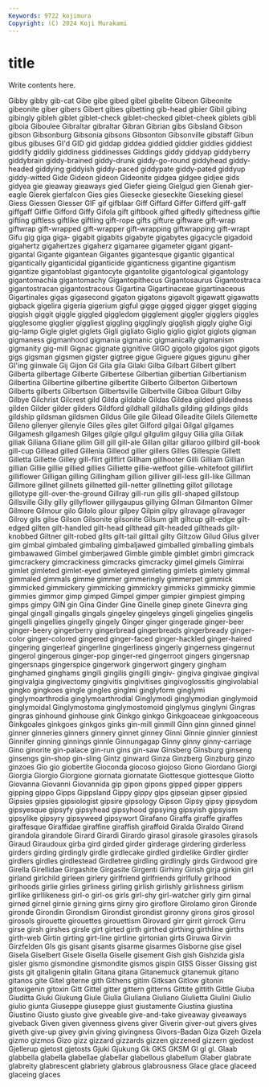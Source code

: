 ```yaml
---
Keywords: 9722 kojimura
Copyright: (C) 2024 Koji Murakami
---
```


# title

Write contents here.



 Gibby gibby gib-cat Gibe
gibe gibed gibel gibelite Gibeon Gibeonite gibeonite giber gibers Gibert
gibes gibetting gib-head gibier Gibil gibing gibingly gibleh giblet giblet-check
giblet-checked giblet-cheek giblets gibli giboia Giboulee Gibraltar gibraltar Gibran Gibrian
gibs Gibsland Gibson gibson Gibsonburg Gibsonia gibsons Gibsonton Gibsonville gibstaff
Gibun gibus gibuses GI'd GID gid giddap giddea giddied giddier
giddies giddiest giddify giddily giddiness giddinesses Giddings giddy giddyap giddyberry
giddybrain giddy-brained giddy-drunk giddy-go-round giddyhead giddy-headed giddying giddyish giddy-paced giddypate
giddy-pated giddyup giddy-witted Gide Gideon gideon Gideonite gidgea gidgee gidjee
gids gidyea gie gieaway gieaways gied Giefer gieing Gielgud gien
Gienah gier-eagle Gierek gierfalcon Gies gies Giesecke gieseckite Gieseking giesel
Giess Giessen Giesser GIF gif gifblaar Giff Giffard Giffer Gifferd
giff-gaff giffgaff Giffie Gifford Giffy Gifola gift giftbook gifted giftedly
giftedness giftie gifting giftless giftlike giftling gift-rope gifts gifture giftware
gift-wrap giftwrap gift-wrapped gift-wrapper gift-wrapping giftwrapping gift-wrapt Gifu gig giga
giga- gigabit gigabits gigabyte gigabytes gigacycle gigadoid gigahertz gigahertzes gigaherz
gigamaree gigameter gigant gigant- gigantal Gigante gigantean Gigantes gigantesque gigantic
gigantical gigantically giganticidal giganticide giganticness gigantine gigantism gigantize gigantoblast gigantocyte
gigantolite gigantological gigantology gigantomachia gigantomachy Gigantopithecus Gigantosaurus Gigantostraca gigantostracan gigantostracous
Gigartina Gigartinaceae gigartinaceous Gigartinales gigas gigasecond gigaton gigatons gigavolt gigawatt
gigawatts gigback gigelira gigeria gigerium gigful gigge gigged gigger gigget
gigging giggish giggit giggle giggled giggledom gigglement giggler gigglers giggles
gigglesome gigglier giggliest giggling gigglingly gigglish giggly gighe Gigi gig-lamp
Gigle giglet giglets Gigli gigliato Giglio giglio giglot giglots gigman
gigmaness gigmanhood gigmania gigmanic gigmanically gigmanism gigmanity gig-mill Gignac gignate
gignitive GIGO gigolo gigolos gigot gigots gigs gigsman gigsmen gigster
gigtree gigue Giguere gigues gigunu giher GI'ing giinwale Gij Gijon
Gil Gila gila Gilaki Gilba Gilbart Gilbert gilbert Gilberta gilbertage
Gilberte Gilbertese Gilbertian gilbertian Gilbertianism Gilbertina Gilbertine gilbertine gilbertite Gilberto
Gilberton Gilbertown Gilberts gilberts Gilbertson Gilbertsville Gilbertville Gilboa Gilburt Gilby
Gilbye Gilchrist Gilcrest gild Gilda gildable Gildas Gildea gilded gildedness
gilden Gilder gilder gilders Gildford gildhall gildhalls gilding gildings gilds
gildship gildsman gildsmen Gildus Gile gile Gilead Gileadite Gilels Gilemette
Gileno gilenyer gilenyie Giles giles gilet Gilford gilgai Gilgal gilgames
Gilgamesh gilgamesh Gilges gilgie gilgul gilgulim gilguy Gilia gilia Giliak
giliak Giliana Giliane gilim Gill gill gill-ale Gillan gillar gillaroo
gillbird gill-book gill-cup Gillead gilled Gillenia Gilleod giller gillers Gilles
Gillespie Gillett Gilletta Gillette Gilley gill-flirt gillflirt Gillham gillhooter Gilli
Gilliam Gillian gillian Gillie gillie gillied gillies Gilliette gillie-wetfoot gillie-whitefoot
gilliflirt gilliflower Gilligan gilling Gillingham gillion gilliver gill-less gill-like Gillman
Gillmore gillnet gillnets gillnetted gill-netter gillnetting gillot gillotage gillotype gill-over-the-ground
Gillray gill-run gills gill-shaped gillstoup Gillsville Gilly gilly gillyflower gillygaupus
gillying Gilman Gilmanton Gilmer Gilmore Gilmour gilo Gilolo gilour gilpey
Gilpin gilpy gilravage gilravager Gilroy gils gilse Gilson Gilsonite gilsonite
Gilsum gilt giltcup gilt-edge gilt-edged gilten gilt-handled gilt-head gilthead gilt-headed
giltheads gilt-knobbed Giltner gilt-robed gilts gilt-tail gilttail gilty Giltzow Gilud
Gilus gilver gim gimbal gimbaled gimbaling gimbaljawed gimballed gimballing gimbals
gimbawawed Gimbel gimberjawed Gimble gimble gimblet gimbri gimcrack gimcrackery gimcrackiness
gimcracks gimcracky gimel gimels Gimirrai gimlet gimleted gimlet-eyed gimleteyed gimleting
gimlets gimlety gimmal gimmaled gimmals gimme gimmer gimmeringly gimmerpet gimmick
gimmicked gimmickery gimmicking gimmickry gimmicks gimmicky gimmie gimmies gimmor gimp
gimped Gimpel gimper gimpier gimpiest gimping gimps gimpy GIN gin
Gina Ginder Gine Ginelle ginep ginete Ginevra ging gingal gingall
gingalls gingals gingeley gingeleys gingeli gingelies gingelis gingelli gingellies gingelly
gingely Ginger ginger gingerade ginger-beer ginger-beery gingerberry gingerbread gingerbreads gingerbready
ginger-color ginger-colored gingered ginger-faced ginger-hackled ginger-haired gingering gingerleaf gingerline gingerliness
gingerly gingerness gingernut gingerol gingerous ginger-pop ginger-red gingerroot gingers gingersnap
gingersnaps gingerspice gingerwork gingerwort gingery gingham ginghamed ginghams gingili gingilis
gingilli gingiv- gingiva gingivae gingival gingivalgia gingivectomy gingivitis gingivitises gingivoglossitis
gingivolabial gingko gingkoes gingle gingles ginglmi ginglyform ginglymi ginglymoarthrodia ginglymoarthrodial
Ginglymodi ginglymodian ginglymoid ginglymoidal Ginglymostoma ginglymostomoid ginglymus ginglyni Gingras gingras
ginhound ginhouse gink Ginkgo ginkgo Ginkgoaceae ginkgoaceous Ginkgoales ginkgoes ginkgos
ginks gin-mill ginmill Ginn ginn ginned ginnel ginner ginneries ginners
ginnery ginnet ginney Ginni Ginnie ginnier ginniest Ginnifer ginning ginnings
ginnle Ginnungagap Ginny ginny ginny-carriage Gino ginorite gin-palace gin-run gins
gin-saw Ginsberg Ginsburg ginseng ginsengs gin-shop gin-sling Gintz ginward Ginza
Ginzberg Ginzburg ginzo ginzoes Gio gio giobertite Gioconda giocoso giojoso
Giono Giordano Giorgi Giorgia Giorgio Giorgione giornata giornatate Giottesque giottesque
Giotto Giovanna Giovanni Giovannida gip gipon gipons gipped gipper gippers
gipping gippo Gipps Gippsland Gippy gippy gips gipseian gipser gipsied
Gipsies gipsies gipsiologist gipsire gipsology Gipson Gipsy gipsy gipsydom gipsyesque
gipsyfy gipsyhead gipsyhood gipsying gipsyish gipsyism gipsylike gipsyry gipsyweed gipsywort
Girafano Giraffa giraffe giraffes giraffesque Giraffidae giraffine giraffish giraffoid Giralda
Giraldo Girand girandola girandole Girard Girardi Girardo girasol girasole girasoles
girasols Giraud Giraudoux girba gird girded girder girderage girdering girderless
girders girding girdingly girdle girdlecake girdled girdlelike Girdler girdler girdlers
girdles girdlestead Girdletree girdling girdlingly girds Girdwood gire Girella Girellidae
Girgashite Girgasite Girgenti Girhiny Girish girja girkin girl girland girlchild
girleen girlery girlfriend girlfriends girlfully girlhood girlhoods girlie girlies girliness
girling girlish girlishly girlishness girlism girllike girllikeness girl-o girl-os girls
girl-shy girl-watcher girly girn girnal girned girnel girnie girning girns
girny giro giroflore Girolamo giron Gironde gironde Girondin Girondism Girondist
girondist gironny girons giros girosol girosols girouette girouettes girouettism Girovard
girr girrit girrock Girru girse girsh girshes girsle girt girted
girth girthed girthing girthline girths girth-web Girtin girting girt-line girtline
girtonian girts Giruwa Girvin Girzfelden GIs gis gisant gisants gisarme
gisarmes Gisborne gise gisel Gisela Giselbert Gisele Gisella Giselle gisement
Gish gish Gishzida gisla gisler gismo gismondine gismondite gismos gispin
GISS Gisser Gissing gist gists git gitaligenin gitalin Gitana gitana
Gitanemuck gitanemuk gitano gitanos gite Gitel giterne gith Githens gitim
Gitksan Gitlow gitonin gitoxigenin gitoxin Gitt Gittel gitter gittern gitterns
Gittite gittith Gittle Giuba Giuditta Giuki Giukung Giule Giulia Giuliana
Giuliano Giulietta Giulini Giulio giulio giunta Giuseppe giuseppe giust giustamente
Giustina giustina Giustino Giusto giusto give giveable give-and-take giveaway giveaways
giveback Given given givenness givens giver Giverin giver-out givers gives
giveth give-up givey givin giving givingness Givors-Badan Giza Gizeh Gizela
gizmo gizmos Gizo gizz gizzard gizzards gizzen gizzened gizzern gjedost
Gjellerup gjetost gjetosts Gjuki Gjukung Gk GKS GKSM Gl gl
gl. Glaab glabbella glabella glabellae glabellar glabellous glabellum Glaber glabrate
glabreity glabrescent glabriety glabrous glabrousness Glace glace glaceed glaceing glaces
